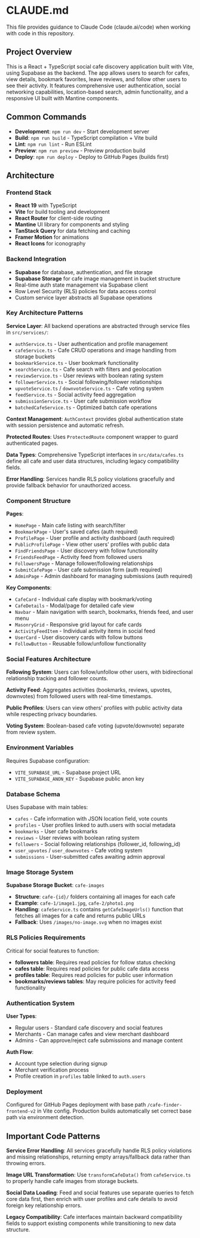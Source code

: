 # CLAUDE.md

This file provides guidance to Claude Code (claude.ai/code) when working with code in this repository.

## Project Overview

This is a React + TypeScript social cafe discovery application built with Vite, using Supabase as the backend. The app allows users to search for cafes, view details, bookmark favorites, leave reviews, and follow other users to see their activity. It features comprehensive user authentication, social networking capabilities, location-based search, admin functionality, and a responsive UI built with Mantine components.

## Common Commands

- **Development**: `npm run dev` - Start development server
- **Build**: `npm run build` - TypeScript compilation + Vite build  
- **Lint**: `npm run lint` - Run ESLint
- **Preview**: `npm run preview` - Preview production build
- **Deploy**: `npm run deploy` - Deploy to GitHub Pages (builds first)

## Architecture

### Frontend Stack
- **React 19** with TypeScript
- **Vite** for build tooling and development
- **React Router** for client-side routing
- **Mantine** UI library for components and styling
- **TanStack Query** for data fetching and caching
- **Framer Motion** for animations
- **React Icons** for iconography

### Backend Integration
- **Supabase** for database, authentication, and file storage
- **Supabase Storage** for cafe image management in bucket structure
- Real-time auth state management via Supabase client
- Row Level Security (RLS) policies for data access control
- Custom service layer abstracts all Supabase operations

### Key Architecture Patterns

**Service Layer**: All backend operations are abstracted through service files in `src/services/`:
- `authService.ts` - User authentication and profile management
- `cafeService.ts` - Cafe CRUD operations and image handling from storage buckets
- `bookmarkService.ts` - User bookmark functionality
- `searchService.ts` - Cafe search with filters and geolocation
- `reviewService.ts` - User reviews with boolean rating system
- `followerService.ts` - Social following/follower relationships
- `upvoteService.ts` / `downvoteService.ts` - Cafe voting system
- `feedService.ts` - Social activity feed aggregation
- `submissionService.ts` - User cafe submission workflow
- `batchedCafeService.ts` - Optimized batch cafe operations

**Context Management**: `AuthContext` provides global authentication state with session persistence and automatic refresh.

**Protected Routes**: Uses `ProtectedRoute` component wrapper to guard authenticated pages.

**Data Types**: Comprehensive TypeScript interfaces in `src/data/cafes.ts` define all cafe and user data structures, including legacy compatibility fields.

**Error Handling**: Services handle RLS policy violations gracefully and provide fallback behavior for unauthorized access.

### Component Structure

**Pages**: 
- `HomePage` - Main cafe listing with search/filter
- `BookmarkPage` - User's saved cafes (auth required)
- `ProfilePage` - User profile and activity dashboard (auth required)
- `PublicProfilePage` - View other users' profiles with public data
- `FindFriendsPage` - User discovery with follow functionality
- `FriendsFeedPage` - Activity feed from followed users
- `FollowersPage` - Manage follower/following relationships
- `SubmitCafePage` - User cafe submission form (auth required)
- `AdminPage` - Admin dashboard for managing submissions (auth required)

**Key Components**:
- `CafeCard` - Individual cafe display with bookmark/voting
- `CafeDetails` - Modal/page for detailed cafe view
- `Navbar` - Main navigation with search, bookmarks, friends feed, and user menu
- `MasonryGrid` - Responsive grid layout for cafe cards
- `ActivityFeedItem` - Individual activity items in social feed
- `UserCard` - User discovery cards with follow buttons
- `FollowButton` - Reusable follow/unfollow functionality

### Social Features Architecture

**Following System**: Users can follow/unfollow other users, with bidirectional relationship tracking and follower counts.

**Activity Feed**: Aggregates activities (bookmarks, reviews, upvotes, downvotes) from followed users with real-time timestamps.

**Public Profiles**: Users can view others' profiles with public activity data while respecting privacy boundaries.

**Voting System**: Boolean-based cafe voting (upvote/downvote) separate from review system.

### Environment Variables

Requires Supabase configuration:
- `VITE_SUPABASE_URL` - Supabase project URL
- `VITE_SUPABASE_ANON_KEY` - Supabase public anon key

### Database Schema

Uses Supabase with main tables:
- `cafes` - Cafe information with JSON location field, vote counts
- `profiles` - User profiles linked to auth.users with social metadata
- `bookmarks` - User cafe bookmarks
- `reviews` - User reviews with boolean rating system
- `followers` - Social following relationships (follower_id, following_id)
- `user_upvotes` / `user_downvotes` - Cafe voting system
- `submissions` - User-submitted cafes awaiting admin approval

### Image Storage System

**Supabase Storage Bucket**: `cafe-images` 
- **Structure**: `cafe-{id}/` folders containing all images for each cafe
- **Example**: `cafe-1/image1.jpg`, `cafe-2/photo1.png`
- **Handling**: `cafeService.ts` contains `getCafeImageUrls()` function that fetches all images for a cafe and returns public URLs
- **Fallback**: Uses `/images/no-image.svg` when no images exist

### RLS Policies Requirements

Critical for social features to function:
- **followers table**: Requires read policies for follow status checking
- **cafes table**: Requires read policies for public cafe data access
- **profiles table**: Requires read policies for public user information
- **bookmarks/reviews tables**: May require policies for activity feed functionality

### Authentication System

**User Types**: 
- Regular users - Standard cafe discovery and social features
- Merchants - Can manage cafes and view merchant dashboard
- Admins - Can approve/reject cafe submissions and manage content

**Auth Flow**: 
- Account type selection during signup
- Merchant verification process
- Profile creation in `profiles` table linked to `auth.users`

### Deployment

Configured for GitHub Pages deployment with base path `/cafe-finder-frontend-v2` in Vite config. Production builds automatically set correct base path via environment detection.

## Important Code Patterns

**Service Error Handling**: All services gracefully handle RLS policy violations and missing relationships, returning empty arrays/fallback data rather than throwing errors.

**Image URL Transformation**: Use `transformCafeData()` from `cafeService.ts` to properly handle cafe images from storage buckets.

**Social Data Loading**: Feed and social features use separate queries to fetch core data first, then enrich with user profiles and cafe details to avoid foreign key relationship errors.

**Legacy Compatibility**: Cafe interfaces maintain backward compatibility fields to support existing components while transitioning to new data structure.